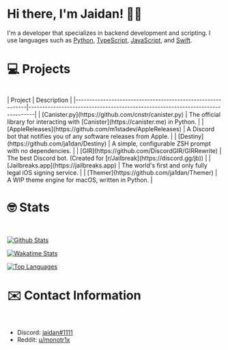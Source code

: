 # Hi there, I'm Jaidan! 👋🏼
I'm a developer that specializes in backend development and scripting. I use languages such as [Python](https://python.org), [TypeScript](https://typescriptlang.org), [JavaScript](https://javascript.com), and [Swift](https://swift.org).

# 💻 Projects
<br>
| Project                                                    | Description                                                                    |
|------------------------------------------------------------|--------------------------------------------------------------------------------|
| [Canister.py](https://github.com/cnstr/canister.py) | The official library for interacting with [Canister](https://canister.me) in Python. |
| [AppleReleases](https://github.com/m1stadev/AppleReleases) | A Discord bot that notifies you of any software releases from Apple. |
| [Destiny](https://github.com/ja1dan/Destiny) | A simple, configurable ZSH prompt with no dependencies. |
| [GIR](https://github.com/DiscordGIR/GIRRewrite) | The best Discord bot. (Created for [r/Jailbreak](https://discord.gg/jb)) |
| [Jailbreaks.app](https://jailbreaks.app) | The world's first and only fully legal iOS signing service. |
| [Themer](https://github.com/ja1dan/Themer) | A WIP theme engine for macOS, written in Python. |

# 🤓 Stats
<br>
  
[![Github Stats](https://github-readme-stats.vercel.app/api?username=ja1dan&show_icons=true&count_private=true&theme=dark)](https://github.com/ja1dan)

[![Wakatime Stats](https://github-readme-stats.vercel.app/api/wakatime?username=ja1dan&theme=dark)](https://github.com/ja1dan)

[![Top Languages](https://github-readme-stats.vercel.app/api/top-langs/?username=ja1dan&layout=compact&langs_count=6&theme=dark)](https://github.com/ja1dan)

# ✉️ Contact Information
<br>
  
* Discord: [jaidan#1111](https://discord.com/users/811496735406293062)
* Reddit: [u/monotr1x](https://reddit.com/u/monotr1x)

